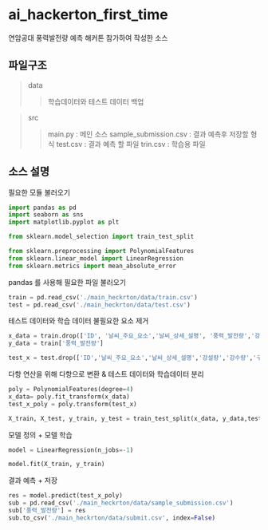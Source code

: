 # ai_hackerton_first_time
연암공대 풍력발전량 예측 해커톤 참가하여 작성한 소스

파일구조
-----------
>data
>>학습데이터와 테스트 데이터 백업

>src
>>main.py : 메인 소스
>>sample_submission.csv : 결과 예측후 저장할 형식
>>test.csv : 결과 예측 할 파일
>>trin.csv : 학습용 파일

소스 설명
--------------
필요한 모듈 불러오기
```py
import pandas as pd
import seaborn as sns
import matplotlib.pyplot as plt

from sklearn.model_selection import train_test_split

from sklearn.preprocessing import PolynomialFeatures
from sklearn.linear_model import LinearRegression
from sklearn.metrics import mean_absolute_error
```

pandas 를 사용해 필요한 파일 불러오기
```py
train = pd.read_csv('./main_heckrton/data/train.csv')
test = pd.read_csv('./main_heckrton/data/test.csv')
```

테스트 데이터와 학습 데이터 불필요한 요소 제거
```py
x_data = train.drop(['ID', '날씨_주요_요소','날씨_상세_설명', '풍력_발전량','강설량','강수량','구름_밀집도','풍향'], axis=1)
y_data = train['풍력_발전량']

test_x = test.drop(['ID','날씨_주요_요소','날씨_상세_설명','강설량','강수량','구름_밀집도','풍향'],axis=1)
```

다항 연산을 위해 다항으로 변환 & 테스트 데이터와 학습데이터 분리
```py
poly = PolynomialFeatures(degree=4)
x_data= poly.fit_transform(x_data)
test_x_poly = poly.transform(test_x)

X_train, X_test, y_train, y_test = train_test_split(x_data, y_data,test_size = 0.2,shuffle=True, random_state=42)
```

모델 정의 + 모델 학습
```py
model = LinearRegression(n_jobs=-1) 

model.fit(X_train, y_train)
```

결과 예측 + 저장
```py
res = model.predict(test_x_poly)
sub = pd.read_csv('./main_heckrton/data/sample_submission.csv')
sub['풍력_발전량'] = res
sub.to_csv('./main_heckrton/data/submit.csv', index=False)
```

